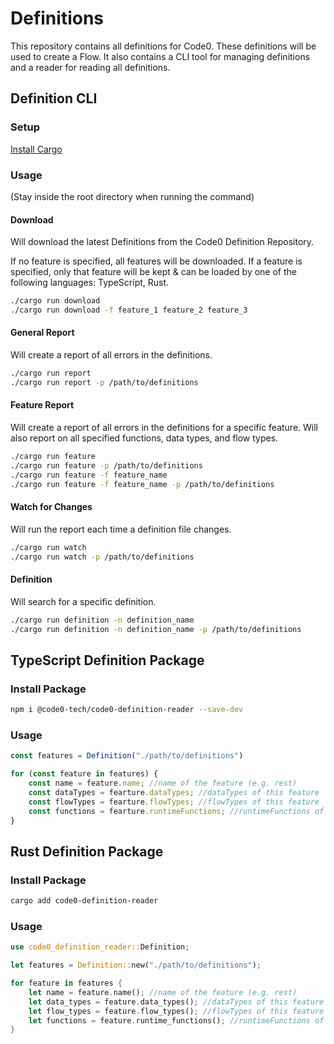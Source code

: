 # Definitions
This repository contains all definitions for Code0. These definitions will be used to create a Flow. It also contains a CLI tool for managing definitions and a reader for reading all definitions.

## Definition CLI

### Setup
[Install Cargo](https://doc.rust-lang.org/cargo/getting-started/installation.html)

### Usage
(Stay inside the root directory when running the command)

#### Download
Will download the latest Definitions from the Code0 Definition Repository.

If no feature is specified, all features will be downloaded. If a feature is specified, only that feature will be kept & can be loaded by one of the following languages: TypeScript, Rust.

```bash
./cargo run download
./cargo run download -f feature_1 feature_2 feature_3
```

#### General Report
Will create a report of all errors in the definitions.

```bash
./cargo run report
./cargo run report -p /path/to/definitions
```

#### Feature Report
Will create a report of all errors in the definitions for a specific feature. Will also report on all specified functions, data types, and flow types.

```bash
./cargo run feature
./cargo run feature -p /path/to/definitions
./cargo run feature -f feature_name
./cargo run feature -f feature_name -p /path/to/definitions
```

#### Watch for Changes
Will run the report each time a definition file changes.

```bash
./cargo run watch
./cargo run watch -p /path/to/definitions
```

#### Definition
Will search for a specific definition.

```bash
./cargo run definition -n definition_name
./cargo run definition -n definition_name -p /path/to/definitions
```

## TypeScript Definition Package

### Install Package
```bash
npm i @code0-tech/code0-definition-reader --save-dev
```

### Usage

```ts
const features = Definition("./path/to/definitions")

for (const feature in features) {
    const name = feature.name; //name of the feature (e.g. rest)
    const dataTypes = fearture.dataTypes; //dataTypes of this feature
    const flowTypes = fearture.flowTypes; //flowTypes of this feature
    const functions = fearture.runtimeFunctions; //runtimeFunctions of this feature
}
```

## Rust Definition Package

### Install Package
```bash
cargo add code0-definition-reader
```

### Usage

```rs
use code0_definition_reader::Definition;

let features = Definition::new("./path/to/definitions");

for feature in features {
    let name = feature.name(); //name of the feature (e.g. rest)
    let data_types = feature.data_types(); //dataTypes of this feature
    let flow_types = feature.flow_types(); //flowTypes of this feature
    let functions = feature.runtime_functions(); //runtimeFunctions of this feature
}
```
